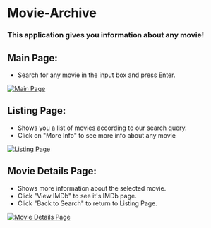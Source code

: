 # Movie-Archive
### This application gives you information about any movie!

## Main Page:
- Search for any movie in the input box and press Enter.

[![Main Page](https://user-images.githubusercontent.com/68806799/96723818-b1ab9400-13cc-11eb-8089-a528954ea115.png)](https://nodesource.com/products/nsolid)

## Listing Page:
- Shows you a list of movies according to our search query.
- Click on "More Info" to see more info about any movie

[![Listing Page](https://user-images.githubusercontent.com/68806799/96724147-241c7400-13cd-11eb-82e7-d4916914ba69.png)](https://nodesource.com/products/nsolid)

## Movie Details Page:
- Shows more information about the selected movie.
- Click "View IMDb" to see it's IMDb page.
- Click "Back to Search" to return to Listing Page.

[![Movie Details Page](https://user-images.githubusercontent.com/68806799/96724434-7493d180-13cd-11eb-9bac-6069c233c6b8.png)](https://nodesource.com/products/nsolid)

